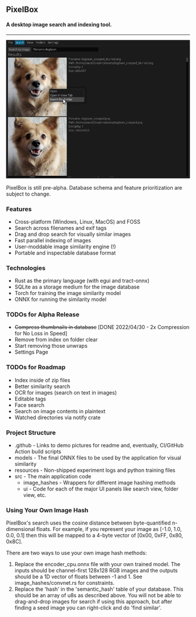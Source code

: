 ## PixelBox
#### A desktop image search and indexing tool.

---

![Demo Screenshot - Filename Search](https://github.com/JosephCatrambone/pixelbox/blob/main/.github/images/demo_text_search.png?raw=true)

PixelBox is still pre-alpha.  Database schema and feature prioritization are subject to change.

### Features
* Cross-platform (Windows, Linux, MacOS) and FOSS
* Search across filenames and exif tags
* Drag and drop search for visually similar images
* Fast parallel indexing of images
* User-moddable image similarity engine (!)
* Portable and inspectable database format

### Technologies
* Rust as the primary language (with egui and tract-onnx)
* SQLite as a storage medium for the image database
* Torch for training the image similarity model
* ONNX for running the similarity model

### TODOs for Alpha Release
* ~~Compress thumbnails in database~~ [DONE 2022/04/30 - 2x Compression for No Loss in Speed]
* Remove from index on folder clear
* Start removing those unwraps
* Settings Page
 
### TODOs for Roadmap
* Index inside of zip files
* Better similarity search
* OCR for images (search on text in images)
* Editable tags
* Face search
* Search on image contents in plaintext
* Watched directories via notify crate

### Project Structure

* .github - Links to demo pictures for readme and, eventually, CI/GitHub Action build scripts
* models - The final ONNX files to be used by the application for visual similarity
* resources - Non-shipped experiment logs and python training files
* src - The main application code
  * image_hashes - Wrappers for different image hashing methods
  * ui - Code for each of the major UI panels like search view, folder view, etc.

### Using Your Own Image Hash

PixelBox's search uses the cosine distance between byte-quantified n-dimensional floats.
For example, if you represent your image as [-1.0, 1.0, 0.0, 0.1] then this will be mapped to a 4-byte vector of [0x00, 0xFF, 0x80, 0x8C].

There are two ways to use your own image hash methods:

1) Replace the encoder_cpu.onnx file with your own trained model.  The inputs should be channel-first 128x128 RGB images and the outputs should be a 1D vector of floats between -1 and 1.  See image_hashes/convnet.rs for constraints.
2) Replace the 'hash' in the 'semantic_hash' table of your database.  This should be an array of u8s as described above.  You will not be able to drag-and-drop images for search if using this approach, but after finding a seed image you can right-click and do 'find similar'.
